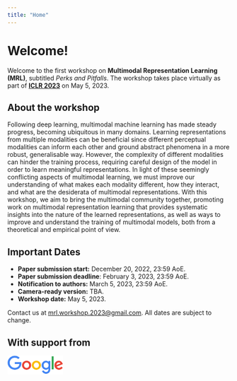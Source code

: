 ```yaml
---
title: "Home"
---
```


# Welcome!

Welcome to the first workshop on **Multimodal Representation Learning (MRL)**, subtitled
*Perks and Pitfalls*. The workshop takes place virtually as part of [**ICLR
2023**](https://iclr.cc/Conferences/2023) on May 5, 2023.

<!-- <div  style="text-align: center"><span class="alert"> We have extended the deadline until February 3, 2023, 23:59 AoE.</span></div> -->


<!-- <span class="alert">Most information is still preliminary and could change in the near future.</span> -->


## About the workshop

Following deep learning, multimodal machine learning has made steady progress, becoming ubiquitous in many domains. Learning representations from multiple modalities can be beneficial since different perceptual modalities can inform each other and ground abstract phenomena in a more robust, generalisable way. However, the complexity of different modalities can hinder the training process, requiring careful design of the model in order to learn meaningful representations. In light of these seemingly conflicting aspects of multimodal learning, we must improve our understanding of what makes each modality different, how they interact, and what are the desiderata of multimodal representations. With this workshop, we aim to bring the multimodal community together, promoting work on multimodal representation learning that provides systematic insights into the nature of the learned representations, as well as ways to improve and understand the training of multimodal models, both from a theoretical and empirical point of view.


## Important Dates

<div id="dates" style="margin-bottom: 1em"></div>
<!-- <span class="alert">Preliminary dates, they are subject to change.</span>  -->

* **Paper submission start:** December 20, 2022, 23:59 AoE.
* **Paper submission deadline**: February 3, 2023, 23:59 AoE.
* **Notification to authors:** March 5, 2023, 23:59 AoE.
* **Camera-ready version:** TBA.
* **Workshop date:** May 5, 2023.

Contact us at <mrl.workshop.2023@gmail.com>. All dates are subject to change. 

## With support from

  <div id="sponsor-logo-container">
      <div id="sponsor-inner-container">
          <img src="/googlelogo_color_416x140dp.png" width="25%" id="sponsor-logo">
      </div>
  </div>
